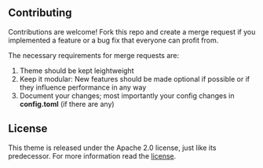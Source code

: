 ## Contributing 

Contributions are welcome! Fork this repo and create a merge request if you implemented a feature or a bug fix that everyone can profit from. 

The necessary requirements for merge requests are:
1. Theme should be kept leightweight
2. Keep it modular: New features should be made optional if possible or if they influence performance in any way
3. Document your changes; most importantly your config changes in **config.toml** (if there are any)

## License

This theme is released under the Apache 2.0 license, just like its predecessor. For more information read the [license](https://github.com/docquantum/docquantum-web-theme/blob/main/LICENSE.md).
